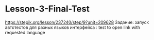 # Lesson-3-Final-Test
https://stepik.org/lesson/237240/step/9?unit=209628
Задание: запуск автотестов для разных языков интерфейса
       : test to open link with requested language

